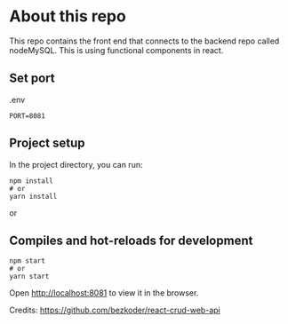 # About this repo
This repo contains the front end that connects to the backend repo called nodeMySQL. This is using functional components in react.

## Set port
.env
```
PORT=8081
```

## Project setup

In the project directory, you can run:

```
npm install
# or
yarn install
```

or

## Compiles and hot-reloads for development

```
npm start
# or
yarn start
```

Open [http://localhost:8081](http://localhost:8081) to view it in the browser.

Credits: https://github.com/bezkoder/react-crud-web-api